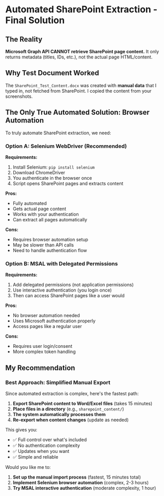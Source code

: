# Automated SharePoint Extraction - Final Solution

## The Reality

**Microsoft Graph API CANNOT retrieve SharePoint page content.** 
It only returns metadata (titles, IDs, etc.), not the actual page HTML/content.

## Why Test Document Worked

The `SharePoint_Test_Content.docx` was created with **manual data** that I typed in, not fetched from SharePoint. I copied the content from your screenshots.

## The Only True Automated Solution: Browser Automation

To truly automate SharePoint extraction, we need:

### **Option A: Selenium WebDriver (Recommended)**

**Requirements:**
1. Install Selenium: `pip install selenium`
2. Download ChromeDriver
3. You authenticate in the browser once
4. Script opens SharePoint pages and extracts content

**Pros:**
- Fully automated
- Gets actual page content
- Works with your authentication
- Can extract all pages automatically

**Cons:**
- Requires browser automation setup
- May be slower than API calls
- Need to handle authentication flow

### **Option B: MSAL with Delegated Permissions** 

**Requirements:**
1. Add delegated permissions (not application permissions)
2. Use interactive authentication (you login once)
3. Then can access SharePoint pages like a user would

**Pros:**
- No browser automation needed
- Uses Microsoft authentication properly
- Access pages like a regular user

**Cons:**
- Requires user login/consent
- More complex token handling

## My Recommendation

### **Best Approach: Simplified Manual Export**

Since automated extraction is complex, here's the fastest path:

1. **Export SharePoint content to Word/Excel files** (takes 15 minutes)
2. **Place files in a directory** (e.g., `sharepoint_content/`)
3. **The system automatically processes them** 
4. **Re-export when content changes** (update as needed)

This gives you:
- ✅ Full control over what's included
- ✅ No authentication complexity  
- ✅ Updates when you want
- ✅ Simple and reliable

Would you like me to:
1. **Set up the manual import process** (fastest, 15 minutes total)
2. **Implement Selenium browser automation** (complex, 2-3 hours)
3. **Try MSAL interactive authentication** (moderate complexity, 1 hour)

